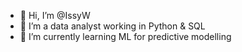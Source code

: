 - 👋 Hi, I’m @IssyW
- 👀 I’m a data analyst working in Python & SQL
- 🌱 I’m currently learning ML for predictive modelling

<!---
IssyW/IssyW is a ✨ special ✨ repository because its `README.md` (this file) appears on your GitHub profile.
You can click the Preview link to take a look at your changes.
--->
